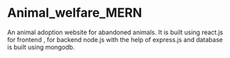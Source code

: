 # Animal_welfare_MERN
An animal adoption website for abandoned animals. It is built using react.js  for frontend , for backend  node.js with the help of express.js and database is built using mongodb.

